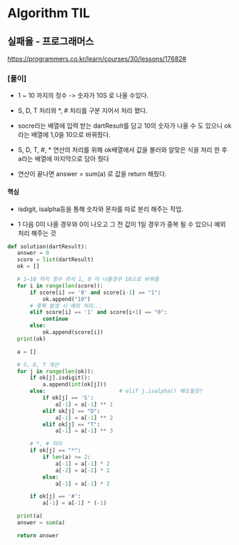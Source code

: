 # Algorithm TIL

## 실패율 - 프로그래머스

https://programmers.co.kr/learn/courses/30/lessons/17682#

### [풀이]

- 1 ~ 10 까지의 정수 -> 숫자가 10S 로 나올 수있다.
- S, D, T 처리와 \*, # 처리를 구분 지어서 처리 했다.

- socre라는 배열에 입력 받는 dartResult를 담고 10의 숫자가 나올 수 도 있으니 ok 라는 배열에 1,0을 10으로 바꿔줬다.

- S, D, T, #, \* 연산의 처리를 위해 ok배열에서 값을 불러와 알맞은 식을 처리 한 후 a라는 배열에 마지막으로 담아 줬다

- 연산이 끝나면 answer = sum(a) 로 값을 return 해줬다.

#### 핵심

- isdigit, isalpha등을 통해 숫자와 문자를 따로 분리 해주는 작업.

- 1 다음 0이 나올 경우와 0이 나오고 그 전 값이 1일 경우가 중복 될 수 있으니 예외 처리 해주는 것

```python
def solution(dartResult):
   answer = 0
   score = list(dartResult)
   ok = []

   # 1~10 까지 정수 라서 1, 0 이 나올경우 10으로 바꿔줌
   for i in range(len(score)):
       if score[i] == '0' and score[i-1] == "1":
           ok.append("10")
       # 중복 발생 시 예외 처리...
       elif score[i] == '1' and score[i+1] == "0":
           continue
       else:
           ok.append(score[i])
   print(ok)

   a = []

   # S, D, T 계산
   for j in range(len(ok)):
       if ok[j].isdigit():
           a.append(int(ok[j]))
       else:                       # elif j.isalpha() 해도될듯?
           if ok[j] == 'S':
               a[-1] = a[-1] ** 1
           elif ok[j] == "D":
               a[-1] = a[-1] ** 2
           elif ok[j] == "T":
               a[-1] = a[-1] ** 3

       # *, # 처리
       if ok[j] == "*":
           if len(a) >= 2:
               a[-1] = a[-1] * 2
               a[-2] = a[-2] * 2
           else:
               a[-1] = a[-1] * 2

       if ok[j] == '#':
           a[-1] = a[-1] * (-1)

   print(a)
   answer = sum(a)

   return answer

```
